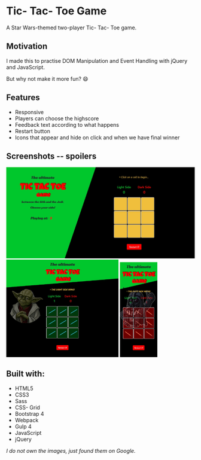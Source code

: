 # Tic- Tac- Toe Game 
A Star Wars-themed two-player Tic- Tac- Toe game.

## Motivation
I made this to practise DOM Manipulation and Event Handling with jQuery and JavaScript.

But why not make it more fun? 😄

## Features
- Responsive
- Players can choose the highscore
- Feedback text according to what happens
- Restart button
- Icons that appear and hide on click and when we have final winner

## Screenshots -- spoilers

<img src="https://github.com/ir3n/tic-tac-toe_game/blob/master/app/assets/images/screenshots/tic-tac-toe-general.jpg" width="600px" />
<img src="https://github.com/ir3n/tic-tac-toe_game/blob/master/app/assets/images/screenshots/tablet-size-light-side-wins.jpg" width="300px" />
<img src="https://github.com/ir3n/tic-tac-toe_game/blob/master/app/assets/images/screenshots/mobile-dark-side-wins.jpg" width="100px" />

## Built with:

- HTML5
- CSS3
- Sass
- CSS- Grid
- Bootstrap 4
- Webpack
- Gulp 4
- JavaScript
- jQuery

*I do not own the images, just found them on Google.*

